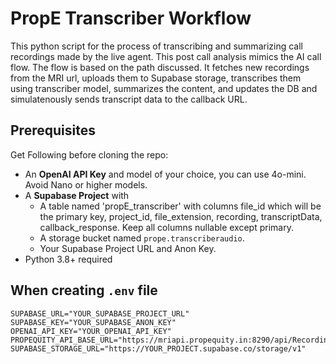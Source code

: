 # PropE Transcriber Workflow

This python script for the process of transcribing and summarizing call recordings made by the live agent. This post call analysis mimics the AI call flow. The flow is based on the path discussed. It fetches new recordings from the MRI url, uploads them to Supabase storage, transcribes them using transcriber model, summarizes the content, and updates the DB and simulatenously sends transcript data to the callback URL.

## Prerequisites

Get Following before cloning the repo:

*   An **OpenAI API Key** and model of your choice, you can use 4o-mini. Avoid Nano or higher models.
*   A **Supabase Project** with
    *   A table named 'propE_transcriber' with columns file_id which will be the primary key, project_id, file_extension, recording, transcriptData, callback_response. Keep all columns nullable except primary.
    *   A storage bucket named `prope.transcriberaudio`.
    *   Your Supabase Project URL and Anon Key.
*   Python 3.8+ required

## When creating `.env` file 

    SUPABASE_URL="YOUR_SUPABASE_PROJECT_URL"
    SUPABASE_KEY="YOUR_SUPABASE_ANON_KEY"
    OPENAI_API_KEY="YOUR_OPENAI_API_KEY"
    PROPEQUITY_API_BASE_URL="https://mriapi.propequity.in:8290/api/Recording"
    SUPABASE_STORAGE_URL="https://YOUR_PROJECT.supabase.co/storage/v1"
